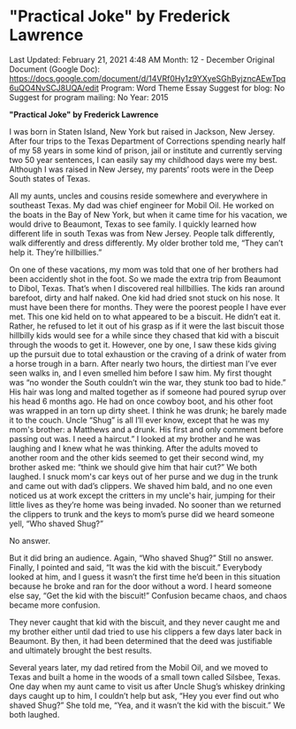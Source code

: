 # "Practical Joke" by Frederick Lawrence

Last Updated: February 21, 2021 4:48 AM
Month: 12 - December
Original Document (Google Doc): https://docs.google.com/document/d/14VRf0Hy1z9YXyeSGhByjzncAEwTpq6uQO4NvSCJ8UQA/edit
Program: Word Theme Essay
Suggest for blog: No
Suggest for program mailing: No
Year: 2015

**"Practical Joke" by Frederick Lawrence**

I was born in Staten Island, New York but raised in Jackson, New Jersey. After four trips to the Texas Department of Corrections spending nearly half of my 58 years in some kind of prison, jail or institute and currently serving two 50 year sentences, I can easily say my childhood days were my best. Although I was raised in New Jersey, my parents’ roots were in the Deep South states of Texas.

All my aunts, uncles and cousins reside somewhere and everywhere in southeast Texas. My dad was chief engineer for Mobil Oil. He worked on the boats in the Bay of New York, but when it came time for his vacation, we would drive to Beaumont, Texas to see family. I quickly learned how different life in south Texas was from New Jersey. People talk differently, walk differently and dress differently. My older brother told me, “They can’t help it. They’re hillbillies.”

On one of these vacations, my mom was told that one of her brothers had been accidently shot in the foot. So we made the extra trip from Beaumont to Dibol, Texas. That’s when I discovered real hillbillies. The kids ran around barefoot, dirty and half naked. One kid had dried snot stuck on his nose. It must have been there for months. They were the poorest people I have ever met. This one kid held on to what appeared to be a biscuit. He didn’t eat it. Rather, he refused to let it out of his grasp as if it were the last biscuit those hillbilly kids would see for a while since they chased that kid with a biscuit through the woods to get it. However, one by one, I saw these kids giving up the pursuit due to total exhaustion or the craving of a drink of water from a horse trough in a barn. After nearly two hours, the dirtiest man I’ve ever seen walks in, and I even smelled him before I saw him. My first thought was “no wonder the South couldn’t win the war, they stunk too bad to hide.” His hair was long and malted together as if someone had poured syrup over his head 6 months ago. He had on once cowboy boot, and his other foot was wrapped in an torn up dirty sheet. I think he was drunk; he barely made it to the couch. Uncle “Shug” is all I’ll ever know, except that he was my mom's brother: a Matthews and a drunk. His first and only comment before passing out was. I need a haircut.” I looked at my brother and he was laughing and I knew what he was thinking. After the adults moved to another room and the other kids seemed to get their second wind, my brother asked me: “think we should give him that hair cut?” We both laughed. I snuck mom's car keys out of her purse and we dug in the trunk and came out with dad’s clippers. We shaved him bald, and no one even noticed us at work except the critters in my uncle's hair, jumping for their little lives as they’re home was being invaded. No sooner than we returned the clippers to trunk and the keys to mom’s purse did we heard someone yell, “Who shaved Shug?”

No answer.

But it did bring an audience. Again, “Who shaved Shug?” Still no answer. Finally, I pointed and said, “It was the kid with the biscuit.” Everybody looked at him, and I guess it wasn’t the first time he’d been in this situation because he broke and ran for the door without a word. I heard someone else say, “Get the kid with the biscuit!” Confusion became chaos, and chaos became more confusion.

They never caught that kid with the biscuit, and they never caught me and my brother either until dad tried to use his clippers a few days later back in Beaumont. By then, it had been determined that the deed was justifiable and ultimately brought the best results.

Several years later, my dad retired from the Mobil Oil, and we moved to Texas and built a home in the woods of a small town called Silsbee, Texas. One day when my aunt came to visit us after Uncle Shug’s whiskey drinking days caught up to him, I couldn’t help but ask, “Hey you ever find out who shaved Shug?” She told me, “Yea, and it wasn’t the kid with the biscuit.” We both laughed.